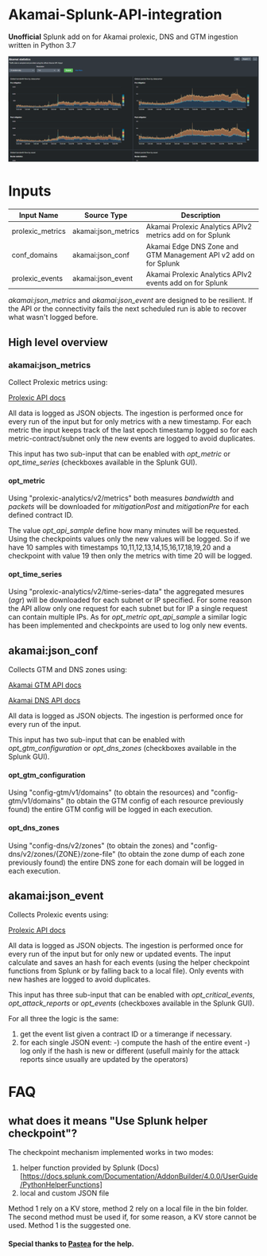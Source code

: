 # Akamai-Splunk-API-integration
**Unofficial** Splunk add on for Akamai prolexic, DNS and GTM ingestion written in Python 3.7

![Dashboard example](https://github.com/garis/Akamai-Splunk-API-integration/blob/main/images/dashboard.png)

# Inputs
| Input Name | Source Type | Description |
|---|---|---|
| prolexic_metrics | akamai:json_metrics | Akamai Prolexic Analytics APIv2 metrics add on for Splunk |
| conf_domains | akamai:json_conf | Akamai Edge DNS Zone and GTM Management API v2 add on for Splunk |
| prolexic_events | akamai:json_event | Akamai Prolexic Analytics APIv2 events add on for Splunk |

*akamai:json_metrics* and *akamai:json_event* are designed to be resilient. If the API or the connectivity fails the next scheduled run is able to recover what wasn't logged before.

## High level overview

### akamai:json_metrics

Collect Prolexic metrics using:

[Prolexic API docs](https://developer.akamai.com/api/cloud_security/prolexic_analytics/v2.html)

All data is logged as JSON objects. The ingestion is performed once for every run of the input but for only metrics with a new timestamp.
For each metric the input keeps track of the last epoch timestamp logged  so for each metric-contract/subnet only the new events are logged to avoid duplicates.

This input has two sub-input that can be enabled with *opt_metric* or *opt_time_series* (checkboxes available in the Splunk GUI).

#### opt_metric

Using "prolexic-analytics/v2/metrics" both measures *bandwidth* and *packets* will be downloaded for *mitigationPost* and *mitigationPre* for each defined contract ID.

The value *opt_api_sample* define how many minutes will be requested. 
Using the checkpoints values only the new values will be logged. So if we have 10 samples with timestamps 10,11,12,13,14,15,16,17,18,19,20 and a checkpoint with value 19 then only the metrics with time 20 will be logged.

#### opt_time_series

Using "prolexic-analytics/v2/time-series-data" the aggregated mesures (*agr*) will be downloaded for each subnet or IP specified. For some reason the API allow only one request for each subnet but for IP a single request can contain multiple IPs.
As for *opt_metric* *opt_api_sample* a similar logic has been implemented and checkpoints are used to log only new events. 

## akamai:json_conf

Collects GTM and DNS zones using:

[Akamai GTM API docs](https://developer.akamai.com/api/web_performance/global_traffic_management/v1.html)

[Akamai DNS API docs](https://developer.akamai.com/api/cloud_security/edge_dns_zone_management/v2.html)

All data is logged as JSON objects. The ingestion is performed once for every run of the input.

This input has two sub-input that can be enabled with *opt_gtm_configuration* or *opt_dns_zones* (checkboxes available in the Splunk GUI).

#### opt_gtm_configuration

Using "config-gtm/v1/domains" (to obtain the resources) and "config-gtm/v1/domains" (to obtain the GTM config of each resource previously found) the entire GTM config will be logged in each execution.

#### opt_dns_zones

Using "config-dns/v2/zones" (to obtain the zones) and "config-dns/v2/zones/{ZONE}/zone-file" (to obtain the zone dump of each zone previously found) the entire DNS zone for each domain will be logged in each execution.

## akamai:json_event

Collects Prolexic events using:

[Prolexic API docs](https://developer.akamai.com/api/cloud_security/prolexic_analytics/v2.html)

All data is logged as JSON objects. The ingestion is performed once for every run of the input but for only new or updated events.
The input calculate and saves an hash for each events (using the helper checkpoint functions from Splunk or by falling back to a local file). Only events with new hashes are logged to avoid duplicates.

This input has three sub-input that can be enabled with *opt_critical_events*, *opt_attack_reports* or *opt_events* (checkboxes available in the Splunk GUI).

For all three the logic is the same:

1) get the event list given a contract ID or a timerange if necessary.
2) for each single JSON event:
  -) compute the hash of the entire event
  -) log only if the hash is new or different (usefull mainly for the attack reports since usually are updated by the operators)
 
# FAQ

## what does it means "Use Splunk helper checkpoint"?

The checkpoint mechanism implemented works in two modes:
1) helper function provided by Splunk (Docs)[https://docs.splunk.com/Documentation/AddonBuilder/4.0.0/UserGuide/PythonHelperFunctions]
2) local and custom JSON file

Method 1 rely on a KV store, method 2 rely on a local file in the bin folder. The second method must be used if, for some reason, a KV store cannot be used.
Method 1 is the suggested one.

#### Special thanks to [Pastea](https://github.com/Pastea) for the help.
